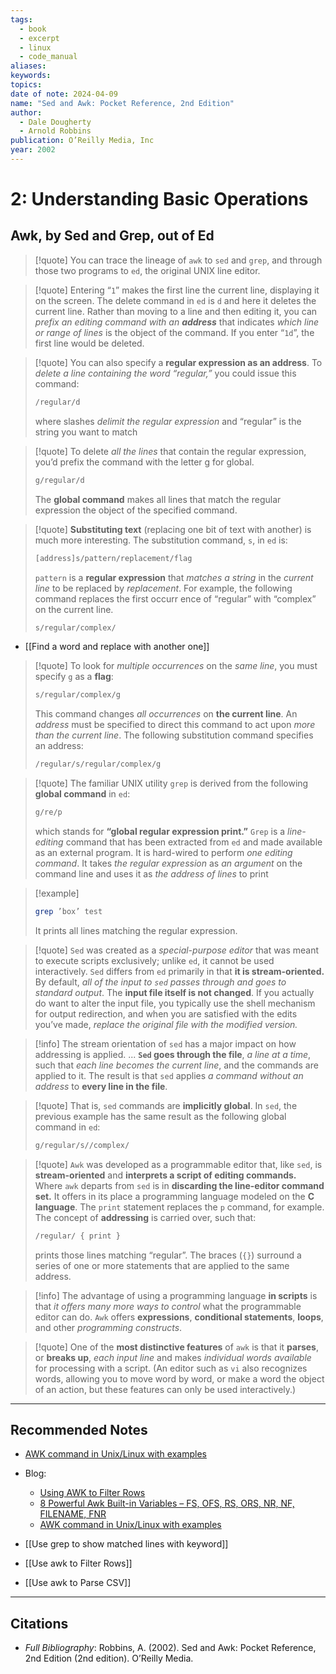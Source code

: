 ```yaml
---
tags:
  - book
  - excerpt
  - linux
  - code_manual
aliases: 
keywords: 
topics: 
date of note: 2024-04-09
name: "Sed and Awk: Pocket Reference, 2nd Edition"
author:
  - Dale Dougherty
  - Arnold Robbins
publication: O’Reilly Media, Inc
year: 2002
---
```


# 2: Understanding Basic Operations

## Awk, by Sed and Grep, out of Ed

>[!quote]
>You can trace the lineage of `awk` to `sed` and `grep`, and through those two programs to `ed`, the original UNIX line editor.

>[!quote]
>Entering “`1`” makes the first line the current line, displaying it on the screen. The delete command in `ed` is `d` and here it deletes the current line. Rather than moving to a line and then editing it, you can *prefix an editing command with an **address*** that indicates *which line or range of lines* is the object of the command. If you enter “`1d`”, the first line would be deleted.

>[!quote]
> You can also specify a **regular expression as an address**. To *delete a line containing the word “regular,”* you could issue this command:
> ```bash
> /regular/d
> ```
>where slashes *delimit the regular expression* and “regular” is the string you want to match

>[!quote]
> To delete *all the lines* that contain the regular expression, you’d prefix the command with the letter g for global.
> ```bash
> g/regular/d
> ```
> The **global command** makes all lines that match the regular expression the object
> of the specified command.

>[!quote]
> **Substituting text** (replacing one bit of text with another) is much more interesting. The substitution command, `s`, in `ed` is:
> ```bash
> [address]s/pattern/replacement/flag
> ```
> `pattern` is a **regular expression** that *matches a string* in the *current line* to be
> replaced by *replacement*. For example, the following command replaces the first
> occurr ence of “regular” with “complex” on the current line.
> ```bash
> s/regular/complex/
> ```

- [[Find a word and replace with another one]]

>[!quote]
> To look for *multiple occurrences* on the *same line*, you must specify `g` as a **flag**:
> ```bash
> s/regular/complex/g
> ```
> This command changes *all occurrences* on **the current line**. An *address* must be specified to direct this command to act upon *more than the current line*. The following substitution command specifies an address:
> ```bash
> /regular/s/regular/complex/g
> ```
> 


>[!quote]
> The familiar UNIX utility `grep` is derived from the following **global command** in `ed`:
> ```bash
> g/re/p
> ```
> which stands for **“global regular expression print.”** `Grep` is a *line-editing* command
> that has been extracted from `ed` and made available as an external program. It is
> hard-wired to perform *one editing command*. It takes *the regular expression* as *an
> argument* on the command line and uses it as *the address of lines* to print

>[!example]
> ```bash
> grep ’box’ test
> ```
> It prints all lines matching the regular expression.


>[!quote]
> `Sed` was created as a *special-purpose editor* that was meant to execute scripts exclusively; unlike `ed`, it cannot be used interactively. `Sed` differs from `ed` primarily in that **it is stream-oriented.** By default, *all of the input to `sed` passes through and goes to standard output*. The **input file itself is not changed**. If you actually do want to alter the input file, you typically use the shell mechanism for output redirection, and when you are satisfied with the edits you’ve made, *replace the original file with the modified version.*

>[!info]
>The stream orientation of `sed` has a major impact on how addressing is applied. ... **`Sed` goes through the file**, *a line at a time*, such that *each line becomes the current line*, and the commands are applied to it. The result is that `sed` applies *a command without an address* to **every line in the file**.

>[!quote]
> That is, `sed` commands are **implicitly global**. In `sed`, the previous example has the same result as the following global command in `ed`:
> ```bash
> g/regular/s//complex/
> ```


>[!quote]
>`Awk` was developed as a programmable editor that, like `sed`, is **stream-oriented** and **interprets a script of editing commands.** Where `awk` departs from `sed` is in **discarding the line-editor command set.** It offers in its place a programming language modeled on the **C language**. The `print` statement replaces the `p` command, for example. The concept of **addressing** is carried over, such that:
> ```bash
> /regular/ { print }
> ```
> prints those lines matching “regular”. The braces (`{}`) surround a series of one or more statements that are applied to the same address.

>[!info]
>The advantage of using a programming language **in scripts** is that *it offers many more ways to control* what the programmable editor can do. `Awk` offers **expressions**, **conditional statements**, **loops**, and other *programming constructs*.

>[!quote]
>One of the **most distinctive features** of `awk` is that it **parses**, or **breaks up**, *each input line* and makes *individual words available* for processing with a script. (An editor such as `vi` also recognizes words, allowing you to move word by word, or make a word the object of an action, but these features can only be used interactively.)





-----------
##  Recommended Notes

- [AWK command in Unix/Linux with examples](https://www.geeksforgeeks.org/awk-command-unixlinux-examples/)
- Blog: 
	- [Using AWK to Filter Rows](https://www.tim-dennis.com/data/tech/2016/08/09/using-awk-filter-rows.html)
	- [8 Powerful Awk Built-in Variables – FS, OFS, RS, ORS, NR, NF, FILENAME, FNR](https://www.thegeekstuff.com/2010/01/8-powerful-awk-built-in-variables-fs-ofs-rs-ors-nr-nf-filename-fnr/?ref=vidupdatez.com/image)
	- [AWK command in Unix/Linux with examples](https://www.geeksforgeeks.org/awk-command-unixlinux-examples/)


- [[Use grep to show matched lines with keyword]]
- [[Use awk to Filter Rows]]
- [[Use awk to Parse CSV]]





----------
##  Citations

- *Full Bibliography*: Robbins, A. (2002). Sed and Awk: Pocket Reference, 2nd Edition (2nd edition). O’Reilly Media.



